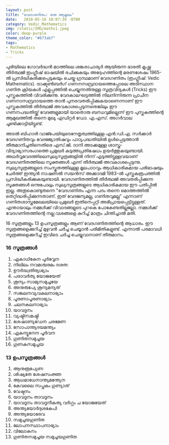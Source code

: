 ```yaml
---
layout: post
title: "വേദഗണിതം: ഒരു ആമുഖം"
date:   2018-05-16 10:07:39 -0700
category: Vedic_Mathematics
img: /static/IMG/maths1.jpeg
color: deep-purple
theme_color: "#673ab7"
tags: 
- Mathematics
- Tricks
---
```


പുരിയിലെ ഗോവർദ്ധൻ മഠത്തിലെ ശങ്കരാചാര്യർ ആയിരുന്ന ഭാരതി കൃഷ്ണ തീർത്ഥജി ഇംഗ്ലീഷ് ഭാഷയിൽ രചിക്കുകയും അദ്ദേഹത്തിന്റെ മരണശേഷം 1965-ൽ പ്രസിദ്ധീകരിക്കപ്പെടുകയും ചെയ്ത ഗ്രന്ഥമാണ് വേദഗണിതം (ഇംഗ്ലീഷ്: Vedic Mathematics). ട്രാക്ക്ടൺബർഗ് ഗണനസമ്പ്രദായത്തെപ്പോലെ അടിസ്ഥാന ഗണിത ക്രിയകൾ എളുപ്പത്തിൽ ചെയ്യുന്നതിനുള്ള സൂത്രവിദ്യകൾ (Tricks) ഈ പുസ്തകത്തിൽ വിവരിക്കുന്നു. വേദകാലഘട്ടത്തിൽ നിലനിന്നിരുന്ന പ്രാചീന ഗണനാസമ്പ്രദായത്തെ താൻ പുനരവതരിപ്പിക്കുകയാണെന്നാണ് ഈ പുസ്തകത്തിൽ തീർത്ഥജി അവകാശപ്പെടുന്നതെങ്കിലും ഈ ഗണനപദ്ധതിയ്ക്ക് വേദങ്ങളുമായി യാതൊരു ബന്ധവുമില്ലെന്ന് ഈ പുസ്തകത്തിന്റെ ആമുഖത്തിൽ തന്നെ മുഖ്യ എഡിറ്റർ ഡോ. എ.എസ്. അഗർവാല ചൂണ്ടിക്കാട്ടിയിട്ടുണ്ട്.

അടൽ ബിഹാരി വാജ്പേയിയുടെനേതൃത്വത്തിലുള്ള എൻ.ഡി.എ. സർക്കാർ വേദഗണിതവും വേദജ്യോതിഷവും പാഠ്യപദ്ധതിയിൽ ഉൾപ്പെടുത്താൻ തീരുമാനിച്ചതിനെതിരെ എസ്.ജി. ദാനി അടക്കമുള്ള ശാസ്ത്ര-വിദ്യാഭ്യാസരംഗത്തെ പ്രമുഖർ കടുത്തപ്രതിഷേധം ഉയർത്തുകയുണ്ടായി. അഥർവ്വവേദത്തിലെസുല്യസൂത്രങ്ങളിൽ നിന്ന് എടുത്തിട്ടുള്ളവയാണ് വേദഗണിതത്തിലെ സൂക്തങ്ങൾ എന്ന് തീർത്ഥജി അവകാശപ്പെടുന്നു. സുല്യസൂത്രങ്ങളുടെ സംസ്കൃതത്തിലുള്ള മൂലപാഠവും ആധികാരികമായ പരിഭാഷയും ചേർത്ത് ഇന്ത്യൻ നാഷണൽ സയൻസ് അക്കാദമി 1983-ൽ പുസ്തകരൂപത്തിൽ പ്രസിദ്ധീകരിക്കുകയുണ്ടായി. വേദഗണിതത്തിൽ തീർത്ഥജി അവതരിപ്പിക്കുന്ന സൂക്തങ്ങൾ ഒന്നുപോലും സുല്യസൂത്രങ്ങളുടെ ആധികാരികമായ ഈ പതിപ്പിൽ ഇല്ല. അതുകൊണ്ടുതന്നെ "വേദഗണിതം എന്ന പദം തന്നെ മൊത്തത്തിൽ തെറ്റിദ്ധരിപ്പിക്കുന്നതാണ്. ഇത് വേദജന്യമല്ല, ഗണിതവുമല്ല" എന്നാണ് ഗണിതശാസ്ത്രമേഖലയിലെ പ്രമുഖർ ഇതിനെപ്പറ്റി അഭിപ്രായപ്പെട്ടിട്ടുള്ളത്. എന്തായാലും നമ്മൾക്ക് വിവാദങ്ങളുടെ പുറകെ പോകേണ്ടതില്ലല്ലോ. നമ്മൾക്ക്  വേദഗണിതത്തിന്റെ നല്ല വശങ്ങളെ കുറിച്ച് മാത്രം ചിന്തിച്ചാൽ മതി.

16 സൂത്രങ്ങളും 13 ഉപസൂത്രങ്ങളും ആണ് വേദഗണിതത്തിന്റെ ആധാരം. ഈ സൂത്രങ്ങളെക്കുറിച്ച് മുഴുവൻ ചർച്ച ചെയ്യാൻ പരിമിതികളുണ്ട്. എന്നാൽ പരമാവധി സൂത്രങ്ങളെക്കുറിച്ച് ഇവിടെ ചർച്ച ചെയ്യുവാനാണ് തീരുമാനം.

### 16 സൂത്രങ്ങൾ
 
1. ഏകാധികേന പൂർവ്വേന
2. നിഖിലം നവമശ്ചരമം ദശത:
3. ഊർദ്ധ്വതിര്യഗ്ഭ്യാം
4. പരാവർത്യ യോജയേത്
5. ശൂന്യം സാമ്യസമുച്ചയേ
6. അനുരുപ്യേ ശൂന്യമന്യത്
7. സങ്കലനവ്യവകലനാഭ്യാം
8. പൂരണാപൂരണാഭ്യാം
9. ചലനകലനാഭ്യാം
10. യാവദൂനം
11. വ്യഷ്ടിസമഷ്ടി
12. ശേഷാണ്യഡേന ചരമേണ
13. സോപാന്ത്യദയമന്ത്യം
14. ഏകന്യൂനേന പൂർവന
15. ഗുണിതസമുച്ചയ
16. ഗുണകസമുച്ചയ

### 13 ഉപസൂത്രങ്ങൾ

1. ആനുരൂപ്യേണ
2. ശിഷ്യതേ ശേഷസംജ്ഞ
3. ആധമാധേനാന്ത്യമന്ത്യേന
4. കേവലൈ സപ്തകം ഗുണ്യാത്
5. വേഷ്ടനം
6. യാവദൂനം താവദൂനം
7. യാവദൂനം താവദൂനീകത്യ വർഗ്ഗം ച യോജയേത്
8. അന്ത്യയോർദ്ദശകേപി
9. അന്ത്യയോരേവ
10. സമുച്ചയഗുണിത
11. ലോപനസ്ഥാപനാഭ്യാം
12. വിലോകനം
13. ഗുണിതസമുച്ചയ സമുച്ചയഗുണിത
